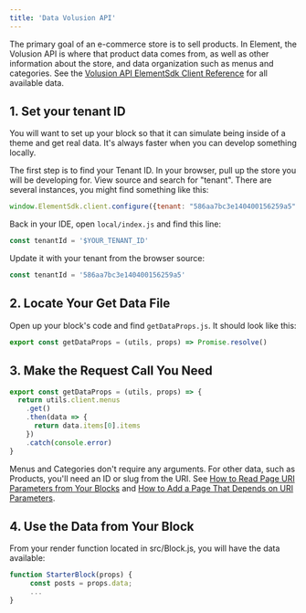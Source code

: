 ```yaml
---
title: 'Data Volusion API'
---
```


The primary goal of an e-commerce store is to sell products. In Element, the Volusion API is where that product data comes from, as well as other information about the store, and data organization such as menus and categories. See the [Volusion API ElementSdk Client Reference](/references/sdk) for all available data.

## 1. Set your tenant ID

You will want to set up your block so that it can simulate being inside of a theme and get real data. It's always faster when you can develop something locally.

The first step is to find your Tenant ID. In your browser, pull up the store you will be developing for. View source and search for "tenant". There are several instances, you might find something like this:

```js
window.ElementSdk.client.configure({tenant: "586aa7bc3e140400156259a5"
```

Back in your IDE, open `local/index.js` and find this line:

```js
const tenantId = '$YOUR_TENANT_ID'
```

Update it with your tenant from the browser source:

```js
const tenantId = '586aa7bc3e140400156259a5'
```

## 2. Locate Your Get Data File

Open up your block's code and find `getDataProps.js`. It should look like this:

```javascript
export const getDataProps = (utils, props) => Promise.resolve()
```

## 3. Make the Request Call You Need

```javascript
export const getDataProps = (utils, props) => {
  return utils.client.menus
    .get()
    .then(data => {
      return data.items[0].items
    })
    .catch(console.error)
}
```

Menus and Categories don't require any arguments. For other data, such as Products, you'll need an ID or slug from the URI. See [How to Read Page URI Parameters from Your Blocks](/how-to/read-page-uri-parameters-in-blocks) and [How to Add a Page That Depends on URI Parameters](/how-to/add-page-with-uri-parameters).

## 4. Use the Data from Your Block

From your render function located in src/Block.js, you will have the data available:

```javascript
function StarterBlock(props) {
     const posts = props.data;
     ...
}
```
